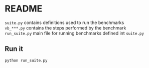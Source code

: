 README
======

```suite.py``` contains definitions used to run the benchmarks  
```vb_***.py``` contains the steps performed by the benchmark  
```run_suite.py``` main file for running benchmarks defined int ```suite.py```  

Run it
------
```python run_suite.py```